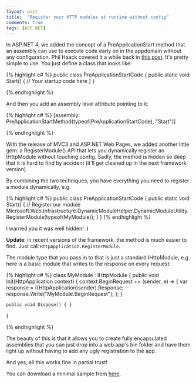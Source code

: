 ```yaml
---
layout: post
title:  "Register your HTTP modules at runtime without config"
comments: true
tags: [ASP.NET]
---
```



In ASP.NET 4, we added the concept of a PreApplicationStart method that an assembly can use to execute code early on in the appdomain without any configuration. Phil Haack covered it a while back in [this post](http://haacked.com/archive/2010/05/16/three-hidden-extensibility-gems-in-asp-net-4.aspx). It's pretty simple to use. You just define a class that looks like:

{% highlight c# %}
public class PreApplicationStartCode {
    public static void Start() {
        // Your startup code here
    }
}

{% endhighlight %}

And then you add an assembly level attribute pointing to it:

{% highlight c# %}
[assembly: PreApplicationStartMethod(typeof(PreApplicationStartCode), "Start")]

{% endhighlight %}

With the release of MVC3 and ASP.NET Web Pages, we added another little gem: a RegisterModule() API that lets you dynamically register an IHttpModule without touching config. Sadly, the method is hidden so deep that it is hard to find by accident (it'll get cleaned up in the next framework version).

By combining the two techniques, you have everything you need to register a module dynamically, e.g.

{% highlight c# %}
public class PreApplicationStartCode {
    public static void Start() {
        // Register our module
        Microsoft.Web.Infrastructure.DynamicModuleHelper.DynamicModuleUtility.RegisterModule(typeof(MyModule));
    }
}
{% endhighlight %}

I warned you it was well hidden! :)

**Update**: in recent versions of the framework, the method is much easier to find. Just call `HttpApplication.RegisterModule`.

The module type that you pass in to that is just a standard IHttpModule, e.g. here is a basic module that writes to the response on every request:

{% highlight c# %}
class MyModule : IHttpModule {
    public void Init(HttpApplication context) {
        context.BeginRequest += (sender, e) => {
            var response = ((HttpApplication)sender).Response;
            response.Write("MyModule.BeginRequest");
        };
    }

    public void Dispose() { }
}

{% endhighlight %}

The beauty of this is that it allows you to create fully encapsulated assemblies that you can just drop into a web app's bin folder and have them light up without having to add any ugly registration to the app.

And yes, all this works fine in partial trust!

You can download a minimal sample from [here](https://docs.google.com/uc?id=0B9LFjrvVZR24ZGQ4ZWY3YjYtN2Y3NC00ODcyLTlmMDktNWUxNWM0ZmM2ZjAw&amp;export=download&amp;hl=en).


